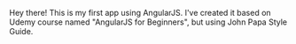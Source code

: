 Hey there!
This is my first app using AngularJS. I've created it based on Udemy course named "AngularJS for Beginners", but using John Papa Style Guide.